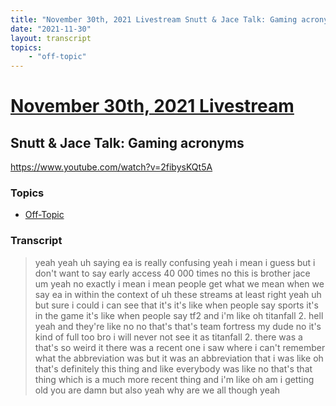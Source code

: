 ```yaml
---
title: "November 30th, 2021 Livestream Snutt & Jace Talk: Gaming acronyms"
date: "2021-11-30"
layout: transcript
topics:
    - "off-topic"
---
```

# [November 30th, 2021 Livestream](../2021-11-30.md)
## Snutt & Jace Talk: Gaming acronyms
https://www.youtube.com/watch?v=2fibysKQt5A

### Topics
* [Off-Topic](../topics/off-topic.md)

### Transcript

> yeah yeah uh saying ea is really confusing yeah i mean i guess but i don't want to say early access 40 000 times no this is brother jace um yeah no exactly i mean i mean people get what we mean when we say ea in within the context of uh these streams at least right yeah uh but sure i could i can see that it's it's like when people say sports it's in the game it's like when people say tf2 and i'm like oh titanfall 2. hell yeah and they're like no no that's that's team fortress my dude no it's kind of full too bro i will never not see it as titanfall 2. there was a that's so weird it there was a recent one i saw where i can't remember what the abbreviation was but it was an abbreviation that i was like oh that's definitely this thing and like everybody was like no that's that thing which is a much more recent thing and i'm like oh am i getting old you are damn but also yeah why are we all though yeah
